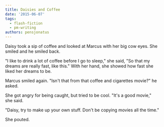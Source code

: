 ```yaml
---
title: Daisies and Coffee
date: '2015-06-07'
tags:
  - flash-fiction
  - pm-writing
authors: pensjonatus
---
```


Daisy took a sip of coffee and looked at Marcus with her big cow eyes. She
smiled and he smiled back.

<!-- truncate -->

"I like to drink a lot of coffee before I go to sleep," she said, "So that my
dreams are really fast, like this." With her hand, she showed how fast she liked
her dreams to be.

Marcus smiled again. "Isn't that from that coffee and cigarettes movie?" he
asked.

She got angry for being caught, but tried to be cool. "It's a good movie," she
said.

"Daisy, try to make up your own stuff. Don't be copying movies all the time."

She pouted.
